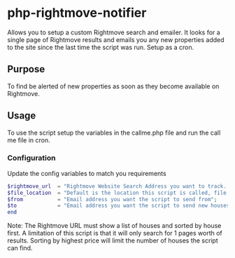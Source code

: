 php-rightmove-notifier
======================

Allows you to setup a custom Rightmove search and emailer. It looks for a single page of Rightmove results and emails you any new properties added to the site since the last time the script was run. Setup as a cron.

## Purpose
To find be alerted of new properties as soon as they become available on Rightmove.

## Usage
To use the script setup the variables in the callme.php file and run the call me file in cron.

### Configuration
Update the config variables to match you requirements

```php
$rightmove_url	= "Rightmove Website Search Address you want to track. (sorted by newest first)";
$file_location	= "Default is the location this script is called, file name houses_found.csv";
$from			= "Email address you want the script to send from";
$to				= "Email address you want the script to send new houses too";
end
```

Note: The Rightmove URL must show a list of houses and sorted by house first. A limitation of
this script is that it will only search for 1 pages worth of results. Sorting by highest price
will limit the number of houses the script can find.
